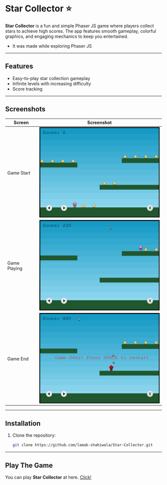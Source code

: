 # Star Collector ⭐

**Star Collector** is a fun and simple Phaser JS game where players collect stars to achieve high scores. The app features smooth gameplay, colorful graphics, and engaging mechanics to keep you entertained.
- It was made while exploring Phaser JS
---

## Features

- Easy-to-play star collection gameplay  
- Infinite levels with increasing difficulty  
- Score tracking
  
---

## Screenshots

| Screen           | Screenshot                                   |
|-------------------|-----------------------------------------------|
| Game Start     | <img src="\screenshots\game_start.png" alt="" width="400" />   |
| Game Playing     | <img src="\screenshots\game_playing.png" alt="" width="400" />   |
| Game End     | <img src="\screenshots\game_end.png" alt="" width="400" />   |

---

## Installation

1. Clone the repository:
   ```bash
   git clone https://github.com/lamak-shahiwala/Star-Collector.git

---
## Play The Game
You can play **Star Collector** at here. [Click!](https://lamak-shahiwala.github.io/Star-Collector/)
